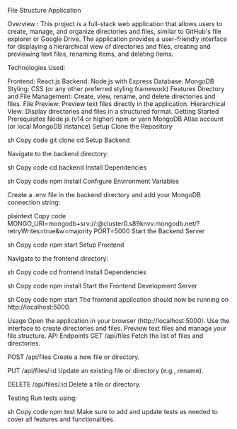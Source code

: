 File Structure Application


Overview : 
This project is a full-stack web application that allows users to create, manage, and organize directories and files, similar to GitHub's file explorer or Google Drive. The application provides a user-friendly interface for displaying a hierarchical view of directories and files, creating and previewing text files, renaming items, and deleting items.

Technologies Used: 

Frontend: React.js
Backend: Node.js with Express
Database: MongoDB
Styling: CSS (or any other preferred styling framework)
Features
Directory and File Management: Create, view, rename, and delete directories and files.
File Preview: Preview text files directly in the application.
Hierarchical View: Display directories and files in a structured format.
Getting Started
Prerequisites
Node.js (v14 or higher)
npm or yarn
MongoDB Atlas account (or local MongoDB instance)
Setup
Clone the Repository

sh
Copy code
git clone <repository-url>
cd <repository-directory>
Setup Backend

Navigate to the backend directory:

sh
Copy code
cd backend
Install Dependencies

sh
Copy code
npm install
Configure Environment Variables

Create a .env file in the backend directory and add your MongoDB connection string:

plaintext
Copy code
MONGO_URI=mongodb+srv://<username>:<password>@cluster0.s89knvv.mongodb.net/?retryWrites=true&w=majority
PORT=5000
Start the Backend Server

sh
Copy code
npm start
Setup Frontend

Navigate to the frontend directory:

sh
Copy code
cd frontend
Install Dependencies

sh
Copy code
npm install
Start the Frontend Development Server

sh
Copy code
npm start
The frontend application should now be running on http://localhost:5000.

Usage
Open the application in your browser (http://localhost:5000).
Use the interface to create directories and files.
Preview text files and manage your file structure.
API Endpoints
GET /api/files
Fetch the list of files and directories.

POST /api/files
Create a new file or directory.

PUT /api/files/:id
Update an existing file or directory (e.g., rename).

DELETE /api/files/:id
Delete a file or directory.

Testing
Run tests using:

sh
Copy code
npm test
Make sure to add and update tests as needed to cover all features and functionalities.
